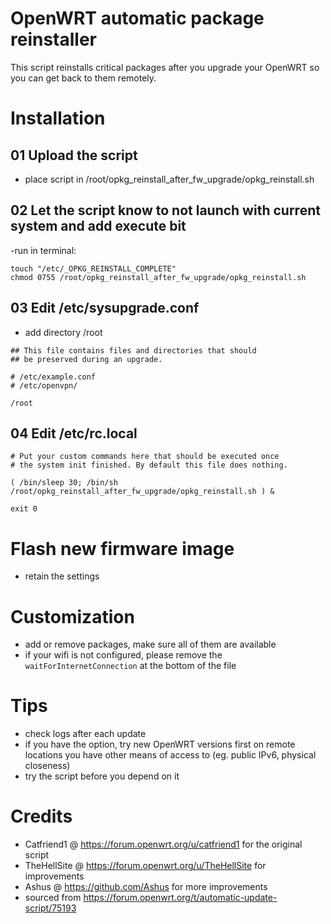 # OpenWRT automatic package reinstaller
This script reinstalls critical packages after you upgrade your OpenWRT so you can get back to them remotely.

# Installation

## 01  Upload the script
- place script in /root/opkg_reinstall_after_fw_upgrade/opkg_reinstall.sh

## 02  Let the script know to not launch with current system and add execute bit
 -run in terminal:
```
touch "/etc/_OPKG_REINSTALL_COMPLETE"
chmod 0755 /root/opkg_reinstall_after_fw_upgrade/opkg_reinstall.sh
```

## 03  Edit /etc/sysupgrade.conf
- add directory /root

```
## This file contains files and directories that should
## be preserved during an upgrade.

# /etc/example.conf
# /etc/openvpn/

/root
```

## 04  Edit /etc/rc.local
```
# Put your custom commands here that should be executed once
# the system init finished. By default this file does nothing.

( /bin/sleep 30; /bin/sh /root/opkg_reinstall_after_fw_upgrade/opkg_reinstall.sh ) &

exit 0
```

# Flash new firmware image
- retain the settings


# Customization
- add or remove packages, make sure all of them are available
- if your wifi is not configured, please remove the `waitForInternetConnection` at the bottom of the file


# Tips
- check logs after each update
- if you have the option, try new OpenWRT versions first on remote locations you have other means of access to (eg. public IPv6, physical closeness)
- try the script before you depend on it


# Credits
- Catfriend1 @ https://forum.openwrt.org/u/catfriend1 for the original script
- TheHellSite @ https://forum.openwrt.org/u/TheHellSite for improvements
- Ashus @ https://github.com/Ashus for more improvements
- sourced from https://forum.openwrt.org/t/automatic-update-script/75193